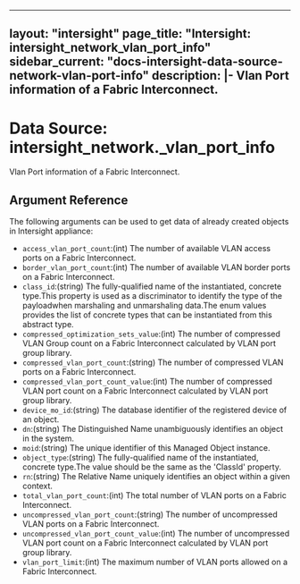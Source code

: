 
---
layout: "intersight"
page_title: "Intersight: intersight_network_vlan_port_info"
sidebar_current: "docs-intersight-data-source-network-vlan-port-info"
description: |-
Vlan Port information of a Fabric Interconnect.
---

# Data Source: intersight_network._vlan_port_info
Vlan Port information of a Fabric Interconnect.
## Argument Reference
The following arguments can be used to get data of already created objects in Intersight appliance:
* `access_vlan_port_count`:(int) The number of available VLAN access ports on a Fabric Interconnect. 
* `border_vlan_port_count`:(int) The number of available VLAN border ports on a Fabric Interconnect. 
* `class_id`:(string) The fully-qualified name of the instantiated, concrete type.This property is used as a discriminator to identify the type of the payloadwhen marshaling and unmarshaling data.The enum values provides the list of concrete types that can be instantiated from this abstract type. 
* `compressed_optimization_sets_value`:(int) The number of compressed VLAN Group count on a Fabric Interconnect calculated by VLAN port group library. 
* `compressed_vlan_port_count`:(string) The number of compressed VLAN ports on a Fabric Interconnect. 
* `compressed_vlan_port_count_value`:(int) The number of compressed VLAN port count on a Fabric Interconnect calculated by VLAN port group library. 
* `device_mo_id`:(string) The database identifier of the registered device of an object. 
* `dn`:(string) The Distinguished Name unambiguously identifies an object in the system. 
* `moid`:(string) The unique identifier of this Managed Object instance. 
* `object_type`:(string) The fully-qualified name of the instantiated, concrete type.The value should be the same as the 'ClassId' property. 
* `rn`:(string) The Relative Name uniquely identifies an object within a given context. 
* `total_vlan_port_count`:(int) The total number of VLAN ports on a Fabric Interconnect. 
* `uncompressed_vlan_port_count`:(string) The number of uncompressed VLAN ports on a Fabric Interconnect. 
* `uncompressed_vlan_port_count_value`:(int) The number of uncompressed VLAN port count on a Fabric Interconnect calculated by VLAN port group library. 
* `vlan_port_limit`:(int) The maximum number of VLAN ports allowed on a Fabric Interconnect. 

